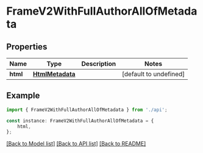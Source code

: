# FrameV2WithFullAuthorAllOfMetadata


## Properties

Name | Type | Description | Notes
------------ | ------------- | ------------- | -------------
**html** | [**HtmlMetadata**](HtmlMetadata.md) |  | [default to undefined]

## Example

```typescript
import { FrameV2WithFullAuthorAllOfMetadata } from './api';

const instance: FrameV2WithFullAuthorAllOfMetadata = {
    html,
};
```

[[Back to Model list]](../README.md#documentation-for-models) [[Back to API list]](../README.md#documentation-for-api-endpoints) [[Back to README]](../README.md)
